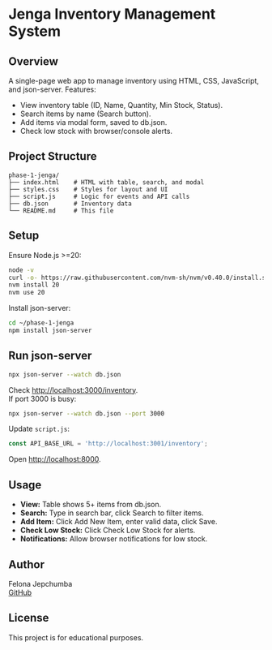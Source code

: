 # Jenga Inventory Management System

## Overview

A single-page web app to manage inventory using HTML, CSS, JavaScript, and json-server. Features:

- View inventory table (ID, Name, Quantity, Min Stock, Status).
- Search items by name (Search button).
- Add items via modal form, saved to db.json.
- Check low stock with browser/console alerts.

## Project Structure

```
phase-1-jenga/
├── index.html    # HTML with table, search, and modal
├── styles.css    # Styles for layout and UI
├── script.js     # Logic for events and API calls
├── db.json       # Inventory data
└── README.md     # This file
```

## Setup

Ensure Node.js >=20:

```bash
node -v
curl -o- https://raw.githubusercontent.com/nvm-sh/nvm/v0.40.0/install.sh | bash
nvm install 20
nvm use 20
```

Install json-server:

```bash
cd ~/phase-1-jenga
npm install json-server
```

## Run json-server

```bash
npx json-server --watch db.json
```

Check [http://localhost:3000/inventory](http://localhost:3000/inventory).  
If port 3000 is busy:

```bash
npx json-server --watch db.json --port 3000
```

Update `script.js`:

```js
const API_BASE_URL = 'http://localhost:3001/inventory';
```

Open [http://localhost:8000](http://localhost:8000).

## Usage

- **View:** Table shows 5+ items from db.json.
- **Search:** Type in search bar, click Search to filter items.
- **Add Item:** Click Add New Item, enter valid data, click Save.
- **Check Low Stock:** Click Check Low Stock for alerts.
- **Notifications:** Allow browser notifications for low stock.

## Author

Felona Jepchumba  
[GitHub](https://github.com/Fench-hub/phase-1-jenga)

## License

This project is for educational purposes.